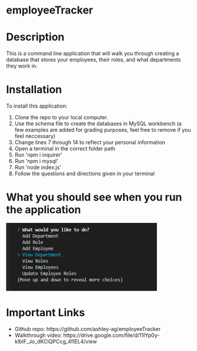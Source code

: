# employeeTracker

# Description
This is a command line application that will walk you through creating a database that stores your employees, their roles, and what departments they work in. 

# Installation
To install this application:
<ol>
<li>Clone the repo to your local computer.</li>
<li>Use the schema file to create the databases in MySQL workbench (a few examples are added for grading purposes, feel free to remove if you feel neccessary)</li>
<li>Change lines 7 through 14 to reflect your personal information</li>
<li>Open a terminal in the correct folder path</li>
<li>Run 'npm i inquirer'</li>
<li>Run 'npm i mysql'</li>
<li>Run 'node index.js'</li>
<li>Follow the questions and directions given in your terminal</li>
</ol>

# What you should see when you run the application
![screenshot](./assets/screenshotmenu.png)

# Important Links
<ul>
<li>Github repo: https://github.com/ashley-ag/employeeTracker </li>
<li>Walkthrough video: https://drive.google.com/file/d/11lYp0y-klbIF_Jo_dKCIQPCcg_4fIEL4/view </li>
</ul>